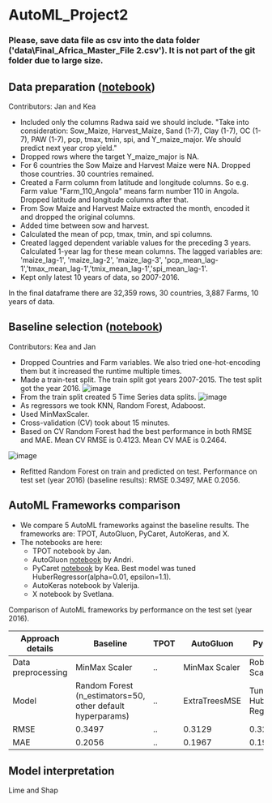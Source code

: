 # AutoML_Project2

### Please, save data file as csv into the data folder ('data\Final_Africa_Master_File 2.csv'). It is not part of the git folder due to large size.

## Data preparation ([notebook](https://github.com/jtimko16/AutoML_Project2/blob/main/notebooks/1.Data_preparation.ipynb))
Contributors: Jan and Kea

* Included only the columns Radwa said we should include. "Take into consideration: Sow_Maize, Harvest_Maize, Sand (1-7), Clay (1-7), OC (1-7), PAW (1-7), pcp, tmax, tmin, spi, and Y_maize_major. We should predict next year crop yield."
* Dropped rows where the target Y_maize_major is NA.
* For 6 countries the Sow Maize and Harvest Maize were NA. Dropped those countries. 30 countries remained.
* Created a Farm column from latitude and longitude columns. So e.g. Farm value "Farm_110_Angola" means farm number 110 in Angola. Dropped latitude and longitude columns after that.
* From Sow Maize and Harvest Maize extracted the month, encoded it and dropped the original columns.
* Added time between sow and harvest.
* Calculated the mean of pcp, tmax, tmin, and spi columns.
* Created lagged dependent variable values for the preceding 3 years. Calculated 1-year lag for these mean columns. The lagged variables are: 'maize_lag-1', 'maize_lag-2', 'maize_lag-3', 'pcp_mean_lag-1','tmax_mean_lag-1','tmix_mean_lag-1','spi_mean_lag-1'.
* Kept only latest 10 years of data, so 2007-2016.

In the final dataframe there are 32,359 rows, 30 countries, 3,887 Farms, 10 years of data.

## Baseline selection ([notebook](https://github.com/jtimko16/AutoML_Project2/blob/main/notebooks/2.Baseline_selection.ipynb))
Contributors: Kea and Jan

* Dropped Countries and Farm variables. We also tried one-hot-encoding them but it increased the runtime multiple times.
* Made a train-test split. The train split got years 2007-2015. The test split got the year 2016.
![image](https://github.com/jtimko16/AutoML_Project2/assets/55859977/ff4f1633-be5f-4d91-b711-1d30d19dc301)
* From the train split created 5 Time Series data splits.
![image](https://github.com/jtimko16/AutoML_Project2/assets/55859977/4edc7758-0c5b-4025-80da-e582f09bc33c)
* As regressors we took KNN, Random Forest, Adaboost.
* Used MinMaxScaler.
* Cross-validation (CV) took about 15 minutes.
* Based on CV Random Forest had the best performance in both RMSE and MAE. Mean CV RMSE is 0.4123. Mean CV MAE is 0.2464.
  
![image](https://github.com/jtimko16/AutoML_Project2/assets/55859977/dbebab2c-0d6b-4ba2-8047-2d9ac31212cf)

* Refitted Random Forest on train and predicted on test. Performance on test set (year 2016) (baseline results): RMSE 0.3497, MAE 0.2056.

## AutoML Frameworks comparison

* We compare 5 AutoML frameworks against the baseline results. The frameworks are: TPOT, AutoGluon, PyCaret, AutoKeras, and X.
* The notebooks are here:
  * TPOT notebook by Jan.
  * AutoGluon [notebook](https://github.com/jtimko16/AutoML_Project2/blob/main/notebooks/3.AutoGluon.ipynb) by Andri.
  * PyCaret [notebook](https://github.com/jtimko16/AutoML_Project2/blob/main/notebooks/4.PyCaret.ipynb) by Kea. Best model was tuned HuberRegressor(alpha=0.01, epsilon=1.1).
  * AutoKeras notebook by Valerija.
  * X notebook by Svetlana.
 
 Comparison of AutoML frameworks by performance on the test set (year 2016).

 Approach details | Baseline | TPOT | AutoGluon | PyCaret | AutoKeras | X
--- | --- | --- | --- |--- |--- |---
Data preprocessing | MinMax Scaler | .. | MinMax Scaler | Robust Scaler | .. | .. 
Model | Random Forest (n_estimators=50, other default hyperparams) | .. | ExtraTreesMSE | Tuned Huber Regressor | .. | .. 
RMSE | 0.3497 | .. | 0.3129 | 0.3261 | .. | .. 
MAE  | 0.2056 | .. | 0.1967 | 0.1973 | .. | ..


## Model interpretation

Lime and Shap
